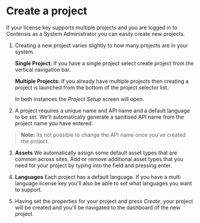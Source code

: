 # Create a project

If your license key supports multiple projects and you are logged in to Contensis as a System Administrator you can easily create new projects.

1. Creating a new project varies slightly to how many projects are in your system. 

	**Single Project:** If you have a single project select create project from the vertical navigation bar. 
	
	**Multiple Projects:** If you already have multiple projects then creating a project is launched from the bottom of the project selector list.

	In both instances the *Project Setup* screen will open.

2. A project requires a unique name and API name and a default language to be set. We'll automatically generate a sanitised API name from the project name you have entered.

 > **Note:** Its not possible to change the API name once you've created the project. 

3. **Assets**
We automatically assign some default asset types that are common across sites. Add or remove additional asset types that you need for your project by typing into the field and pressing enter.

4. **Languages**
Each project has a default language. If you have a multi language license key you'll also be able to set what languages you want to support.

5. Having set the properties for your project and press *Create*, your project will be created and you'll be navigated to the dashboard of the new project.

